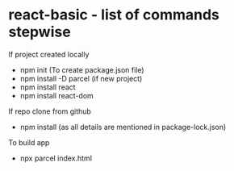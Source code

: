 # react-basic - list of commands stepwise

If project created locally  
- npm init (To create package.json file)  
- npm install -D parcel (if new project) 
- npm install react 
- npm install react-dom 

If repo clone from github 
- npm install (as all details are mentioned in package-lock.json) 

To build app 
- npx parcel index.html 

